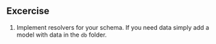## Excercise

1. Implement resolvers for your schema. If you need data simply add a model with data in the `db` folder.
